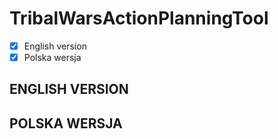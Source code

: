 # TribalWarsActionPlanningTool
- [X] English version  
- [X] Polska wersja  
  
## ENGLISH VERSION
## POLSKA WERSJA
